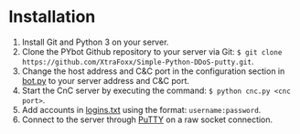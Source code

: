 # Installation

1. Install Git and Python 3 on your server.
2. Clone the PYbot Github repository to your server via Git: `$ git clone https://github.com/XtraFoxx/Simple-Python-DDoS-putty.git`.
3. Change the host address and C&C port in the configuration section in [bot.py](/bot.py) to your server address and C&C port.
4. Start the CnC server by executing the command: `$ python cnc.py <cnc port>`.
5. Add accounts in [logins.txt](/logins.txt) using the format: `username:password`.
6. Connect to the server through [PuTTY](https://www.putty.org/) on a raw socket connection.
